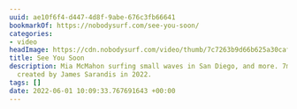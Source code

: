 ```yaml
---
uuid: ae10f6f4-d447-4d8f-9abe-676c3fb66641
bookmarkOf: https://nobodysurf.com/see-you-soon/
categories:
- video
headImage: https://cdn.nobodysurf.com/video/thumb/7c7263b9d66b625a30caf0816c3a18e2.png
title: See You Soon
description: Mia McMahon surfing small waves in San Diego, and more. 7min surf video
  created by James Sarandis in 2022.
tags: []
date: 2022-06-01 10:09:33.767691643 +00:00
---
```


